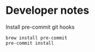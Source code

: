 # Developer notes

Install pre-commit git hooks

    brew install pre-commit
    pre-commit install
